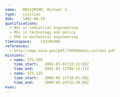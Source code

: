 ```yaml
---
name:	MASSIMINO, Michael J.
type:	civilian
dob:	1962-08-19
qualifications:
  - BSc in industrial engineering
  - MSc in technology and policy
  - PhD in mechanical engineering
timeinspace:	23d19h48m
references:
  - http://www.nasa.gov/pdf/740566main_current.pdf
missions:
  - name: STS-109
    time_start:   2002-03-01T11:22:02Z
    time_end:     2002-03-12T09:33:11Z
  - name: STS-125
    time_start:   2009-05-11T18:01:56Z
    time_end:     2009-05-24T15:39:06Z
evas:
---
```

